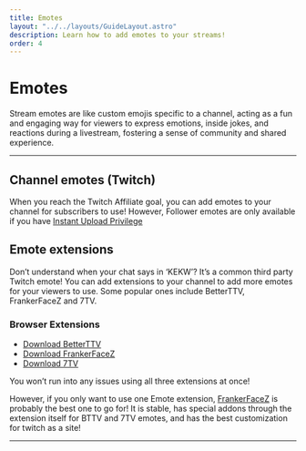 ```yaml
---
title: Emotes
layout: "../../layouts/GuideLayout.astro"
description: Learn how to add emotes to your streams!
order: 4
---
```


# Emotes

Stream emotes are like custom emojis specific to a channel, acting as a fun and engaging way for viewers to express emotions, inside jokes, and reactions during a livestream, fostering a sense of community and shared experience.

---

## Channel emotes (Twitch)

When you reach the Twitch Affiliate goal, you can add emotes to your channel for subscribers to use! However, Follower emotes are only available if you have [Instant Upload Privilege](https://help.twitch.tv/s/article/emote-guidelines?language=en_US#instantupload)

## Emote extensions

Don’t understand when your chat says in ‘KEKW’? It’s a common third party Twitch emote! You can add extensions to your channel to add more emotes for your viewers to use. Some popular ones include BetterTTV, FrankerFaceZ and 7TV.

### Browser Extensions
  - [Download BetterTTV](https://betterttv.com/)
  - [Download FrankerFaceZ](https://www.frankerfacez.com/)
  - [Download 7TV](https://7tv.app/)

You won’t run into any issues using all three extensions at once!

However, if you only want to use one Emote extension, [FrankerFaceZ](https://www.frankerfacez.com/) is probably the best one to go for! It is stable, has special addons through the extension itself for BTTV and 7TV emotes, and has the best customization for twitch as a site!

---
